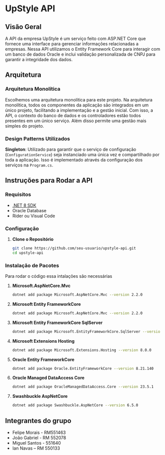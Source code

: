 # UpStyle API

## Visão Geral

A API da empresa UpStyle é um serviço feito com ASP.NET Core que fornece uma interface para gerenciar informações relacionadas a empresas. Nessa API utilizamos o Entity Framework Core para interagir com um banco de dados Oracle e inclui validação personalizada de CNPJ para garantir a integridade dos dados.

## Arquitetura

### Arquitetura Monolítica

Escolhemos uma arquitetura monolítica para este projeto. Na arquitetura monolítica, todos os componentes da aplicação são integrados em um único projeto, facilitando a implementação e a gestão inicial. Com isso, a API, o contexto do banco de dados e os controladores estão todos presentes em um único serviço. Além disso permite uma gestão mais simples do projeto.

### Design Patterns Utilizados

**Singleton**: Utilizado para garantir que o serviço de configuração (`ConfigurationService`) seja instanciado uma única vez e compartilhado por toda a aplicação. Isso é implementado através da configuração dos serviços na `Program.cs`.

## Instruções para Rodar a API

### Requisitos

- [.NET 8 SDK](https://dotnet.microsoft.com/download/dotnet/8.0)
- Oracle Database
- Rider ou Visual Code

### Configuração

1. **Clone o Repositório**

   ```bash
   git clone https://github.com/seu-usuario/upstyle-api.git
   cd upstyle-api

### Instalação de Pacotes

Para rodar o código essa intalações são necessárias

1. **Microsoft.AspNetCore.Mvc**

   ```bash
   dotnet add package Microsoft.AspNetCore.Mvc --version 2.2.0
   ```

2. **Microsoft Entity FrameworkCore**

   ```bash
   dotnet add package Microsoft.AspNetCore.Mvc --version 2.2.0
   ```
   
3. **Microsoft Entity FrameworkCore SqlServer**
   ```bash
   dotnet add package Microsoft.EntityFrameworkCore.SqlServer --version 8.0.0
   ```
   
4. **Microsoft Extensions Hosting**
   ```bash
   dotnet add package Microsoft.Extensions.Hosting --version 8.0.0
   ```

5. **Oracle Entity FrameworkCore**
   ```bash
   dotnet add package Oracle.EntityFrameworkCore --version 8.21.140
   ```

6. **Oracle Managed DataAccess Core**
   ```bash
   dotnet add package OracleManagedDataAccess.Core --version 23.5.1
   ```

7. **Swashbuckle AspNetCore**
   ```bash
   dotnet add package Swashbuckle.AspNetCore --version 6.5.0
   ```

## Integrantes do grupo
- Felipe Morais - RM551463
- João Gabriel - RM 552078
- Miguel Santos - 551640
- Ian Navas – RM 550133
